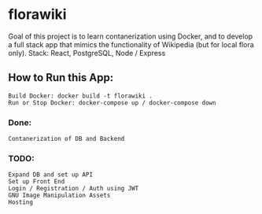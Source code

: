 # florawiki

Goal of this project is to learn contanerization using Docker, and to develop a full stack app that mimics the functionality of Wikipedia (but for local flora only).
Stack: React, PostgreSQL, Node / Express

## How to Run this App:

    Build Docker: docker build -t florawiki .
    Run or Stop Docker: docker-compose up / docker-compose down

### Done:

    Contanerization of DB and Backend

### TODO:

    Expand DB and set up API
    Set up Front End
    Login / Registration / Auth using JWT
    GNU Image Manipulation Assets
    Hosting
